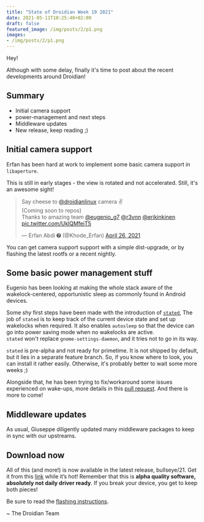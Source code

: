 ```yaml
---
title: "State of Droidian Week 19 2021"
date: 2021-05-11T10:25:40+02:00
draft: false
featured_image: /img/posts/2/p1.png
images:
- /img/posts/2/p1.png
---
```


Hey!

Although with some delay, finally it's time to post about the recent developments around Droidian!

<!--more-->

Summary
------------

* Initial camera support
* power-management and next steps
* Middleware updates
* New release, keep reading ;)


Initial camera support
--------------------------

Erfan has been hard at work to implement some basic camera support in `libaperture`.

This is still in early stages - the view is rotated and not accelerated. Still, it's an awesome sight!

<blockquote class="twitter-tweet" data-theme="dark"><p lang="en" dir="ltr">Say cheese to <a href="https://twitter.com/droidianlinux?ref_src=twsrc%5Etfw">@droidianlinux</a> camera ✌️<br>(Coming soon to repos)<br>Thanks to amazing team <a href="https://twitter.com/eugenio_g7?ref_src=twsrc%5Etfw">@eugenio_g7</a> <a href="https://twitter.com/r3vnn?ref_src=twsrc%5Etfw">@r3vnn</a> <a href="https://twitter.com/erikinkinen?ref_src=twsrc%5Etfw">@erikinkinen</a> <a href="https://t.co/UklQMfejT5">pic.twitter.com/UklQMfejT5</a></p>&mdash; Erfan Abdi ➐ (@Khode_Erfan) <a href="https://twitter.com/Khode_Erfan/status/1386580535984726017?ref_src=twsrc%5Etfw">April 26, 2021</a></blockquote> <script async src="https://platform.twitter.com/widgets.js" charset="utf-8"></script> 

You can get camera support support with a simple dist-upgrade, or by flashing the latest rootfs or a recent nightly.


Some basic power management stuff
---------------------------------------------

Eugenio has been looking at making the whole stack aware of the wakelock-centered, opportunistic sleep as commonly found in Android devices.

Some shy first steps have been made with the introduction of [`stated`](https://github.com/droidian/stated), 
The job of `stated` is to keep track of the current device state and set up wakelocks when required. It also enables `autosleep` so that the device can go into power saving mode when no wakelocks are active.  
`stated` won't replace `gnome-settings-daemon`, and it tries not to go in its way.

`stated` is pre-alpha and not ready for primetime. It is not shipped by default, but it lies in a separate feature branch. So, if you know where to look, you can install it rather easily. Otherwise, it's probably better to wait some more weeks ;)

Alongside that, he has been trying to fix/workaround some issues experienced on wake-ups, more details in this 
[pull request](https://github.com/droidian/wlroots/pull/3). And there is more to come!


Middleware updates
------------------------

As usual, Giuseppe diligently updated many middleware packages to keep in sync with our upstreams.


Download now
------------------

All of this (and more!) is now available in the latest release, bullseye/21. Get it from this [link](https://github.com/droidian-images/rootfs-api28gsi-all/releases/tag/droidian%2Fbullseye%2F21) while it’s hot!
Remember that this is **alpha quality software, absolutely not daily driver ready**. If you break your device, you get to keep both pieces!

Be sure to read the [flashing instructions](https://github.com/droidian-images/rootfs-api28gsi-all#installation-instructions).

~ The Droidian Team
